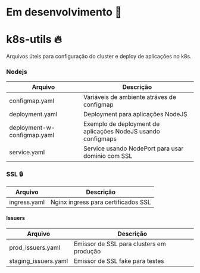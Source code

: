 # Em desenvolvimento :wrench:
# k8s-utils :fire:
Arquivos úteis para configuração do cluster e deploy de aplicações no k8s.

### Nodejs 

| Arquivo | Descrição |
| ------ | ------ |
| configmap.yaml | Variáveis de ambiente atráves de configmap |
| deployment.yaml | Deployment para aplicações NodeJS |
| deployment-w-configmap.yaml | Exemplo de deployment de aplicações NodeJS usando configmaps |
| service.yaml | Service usando NodePort para usar dominio com SSL |

### SSL :lock:

| Arquivo | Descrição |
| ------ | ------ |
| ingress.yaml | Nginx ingress para certificados SSL |

#### Issuers

| Arquivo | Descrição |
| ------ | ------ |
| prod_issuers.yaml | Emissor de SSL para clusters em produção |
| staging_issuers.yaml | Emissor de SSL fake para testes |

